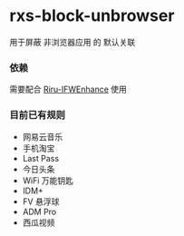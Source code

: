 # rxs-block-unbrowser
用于屏蔽 非浏览器应用 的 默认关联

### 依赖
需要配合 [Riru-IFWEnhance](https://github.com/Kr328/Riru-IFWEnhance) 使用

### 目前已有规则
  * 网易云音乐
  * 手机淘宝
  * Last Pass
  * 今日头条
  * WiFi 万能钥匙
  * IDM+
  * FV 悬浮球
  * ADM Pro
  * 西瓜视频
 

